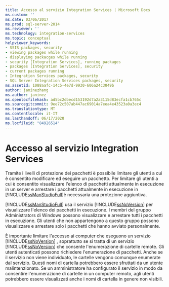 ```yaml
---
title: Accesso al servizio Integration Services | Microsoft Docs
ms.custom: ''
ms.date: 03/06/2017
ms.prod: sql-server-2014
ms.reviewer: ''
ms.technology: integration-services
ms.topic: conceptual
helpviewer_keywords:
- SSIS packages, security
- viewing packages while running
- displaying packacges while running
- security [Integration Services], running packages
- packages [Integration Services], security
- current packages running
- Integration Services packages, security
- SQL Server Integration Services packages, security
ms.assetid: 1088aafc-14c5-4e7d-9930-606a24c3049b
author: janinezhang
ms.author: janinez
ms.openlocfilehash: ad5bc2dbecd153192d7a2a3115d83ecfa1cb765c
ms.sourcegitcommit: 9ee72c507ab447ac69014a7eea4e43523a0a3ec4
ms.translationtype: MT
ms.contentlocale: it-IT
ms.lasthandoff: 06/17/2020
ms.locfileid: "84926514"
---
```

# <a name="access-to-the-integration-services-service"></a>Accesso al servizio Integration Services
  Tramite i livelli di protezione dei pacchetti è possibile limitare gli utenti a cui è consentito modificare ed eseguire un pacchetto. Per limitare gli utenti a cui è consentito visualizzare l'elenco di pacchetti attualmente in esecuzione in un server e arrestare i pacchetti attualmente in esecuzione in [!INCLUDE[ssManStudioFull](../includes/ssmanstudiofull-md.md)]è necessaria una protezione aggiuntiva.  
  
 [!INCLUDE[ssManStudioFull](../includes/ssmanstudiofull-md.md)] usa il servizio [!INCLUDE[ssNoVersion](../includes/ssnoversion-md.md)] per visualizzare l'elenco dei pacchetti in esecuzione. I membri del gruppo Administrators di Windows possono visualizzare e arrestare tutti i pacchetti in esecuzione. Gli utenti che non appartengono a questo gruppo possono visualizzare e arrestare solo i pacchetti che hanno avviato personalmente.  
  
 È importante limitare l'accesso ai computer che eseguono un servizio [!INCLUDE[ssNoVersion](../includes/ssnoversion-md.md)] , soprattutto se si tratta di un servizio [!INCLUDE[ssNoVersion](../includes/ssnoversion-md.md)] che consente l'enumerazione di cartelle remote. Gli utenti autenticati possono richiedere l'enumerazione di pacchetti. Anche se il servizio non viene individuato, le cartelle vengono comunque enumerate dal servizio. Questi nomi di cartella potrebbero essere sfruttati da un utente malintenzionato. Se un amministratore ha configurato il servizio in modo da consentire l'enumerazione di cartelle in un computer remoto, agli utenti potrebbero essere visualizzati anche i nomi di cartella in genere non visibili.  
  
  
